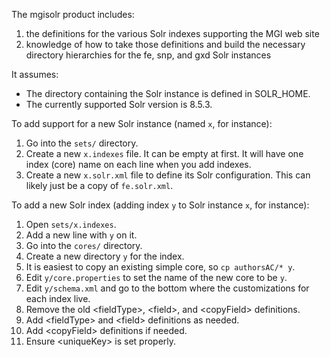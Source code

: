 The mgisolr product includes:
1. the definitions for the various Solr indexes supporting the MGI web site
2. knowledge of how to take those definitions and build the necessary directory hierarchies for the fe, snp, and gxd Solr instances

It assumes:
- The directory containing the Solr instance is defined in SOLR_HOME.
- The currently supported Solr version is 8.5.3.

To add support for a new Solr instance (named `x`, for instance):
1. Go into the `sets/` directory.
2. Create a new `x.indexes` file.  It can be empty at first.  It will have one index (core) name on each line when you add indexes.
3. Create a new `x.solr.xml` file to define its Solr configuration.  This can likely just be a copy of `fe.solr.xml`.

To add a new Solr index (adding index `y` to Solr instance `x`, for instance):
1. Open `sets/x.indexes`.
2. Add a new line with `y` on it.
3. Go into the `cores/` directory.
3. Create a new directory `y` for the index.
4. It is easiest to copy an existing simple core, so `cp authorsAC/* y`.
5. Edit `y/core.properties` to set the name of the new core to be `y`.
6. Edit `y/schema.xml` and go to the bottom where the customizations for each index live.
7. Remove the old &lt;fieldType&gt;, &lt;field&gt;, and &lt;copyField&gt; definitions.
7. Add &lt;fieldType&gt; and &lt;field&gt; definitions as needed.
8. Add &lt;copyField&gt; definitions if needed.
9. Ensure &lt;uniqueKey&gt; is set properly.
